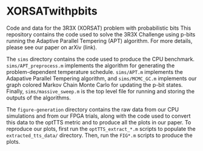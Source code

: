 # XORSATwithpbits
Code and data for the 3R3X (XORSAT) problem with probabilistic bits
This repository contains the code used to solve the 3R3X Challenge using p-bits running the Adaptive Parallel Tempering (APT) algorithm. For more details, please see our paper on arXiv (link).

The `sims` directory contains the code used to produce the CPU benchmark. `sims/APT_preprocess.m` implements the algorithm for generating the problem-dependent temperature schedule. `sims/APT.m` implements the Adapative Parallel Tempering algorithm, and `sims/MCMC_GC.m` implements our graph colored Markov Chain Monte Carlo for updating the p-bit states. Finally, `sims/massive_sweep.m` is the top level file for running and storing the outputs of the algorithms.

The `figure-generation` directory contains the raw data from our CPU simulations and from our FPGA trials, along with the code used to convert this data to the optTTS metric and to produce all the plots in our paper. To reproduce our plots, first run the `optTTS_extract_*.m` scripts to populate the `extracted_tts_data/` directory. Then, run the `FIG*.m` scripts to produce the plots.
